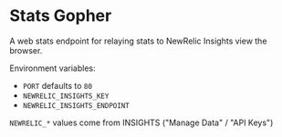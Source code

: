 Stats Gopher
============

A web stats endpoint for relaying stats to NewRelic Insights view the browser.

Environment variables:
  * `PORT` defaults to `80`
  * `NEWRELIC_INSIGHTS_KEY`
  * `NEWRELIC_INSIGHTS_ENDPOINT`

`NEWRELIC_*` values come from INSIGHTS ("Manage Data" / "API Keys")
